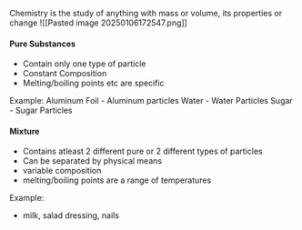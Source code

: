 Chemistry is the study of anything with mass or volume, its properties or change
![[Pasted image 20250106172547.png]]
#### Pure Substances
- Contain only one type of particle
- Constant Composition
- Melting/boiling points etc are specific

Example:
Aluminum Foil - Aluminum particles
Water - Water Particles
Sugar - Sugar Particles

#### Mixture
- Contains atleast 2 different pure or 2 different types of particles
- Can be separated by physical means
- variable composition
- melting/boiling points are a range of temperatures

Example:
- milk, salad dressing, nails